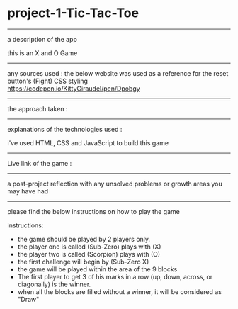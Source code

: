 # project-1-Tic-Tac-Toe
-------------------------------------------------------------------------------------

a description of the app

this is an X and O Game

-------------------------------------------------------------------------------------

any sources used :
the below website was used as a reference for the reset button's (Fight) CSS styling  
https://codepen.io/KittyGiraudel/pen/Dpobgy

-------------------------------------------------------------------------------------

the approach taken :


-------------------------------------------------------------------------------------

explanations of the technologies used :

i've used HTML, CSS and JavaScript to build this game

-------------------------------------------------------------------------------------

Live link of the game :


-------------------------------------------------------------------------------------

a post-project reflection with any unsolved problems or growth areas you may have had


-------------------------------------------------------------------------------------

please find the below instructions on how to play the game

instructions:
* the game should be played by 2 players only.
* the player one is called (Sub-Zero) plays with (X) 
* the player two is called (Scorpion) plays with (O)
* the first challenge will begin by (Sub-Zero X)
* the game will be played within the area of the 9 blocks
* The first player to get 3 of his marks in a row (up, down, across, or diagonally) is the winner.
* when all the blocks are filled without a winner, it will be considered as "Draw"